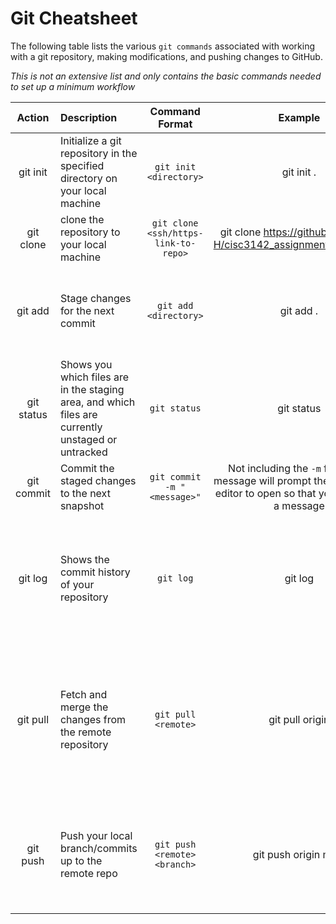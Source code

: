 # Git Cheatsheet
The following table lists the various `git commands` associated with working with a git repository, making modifications, and pushing changes to GitHub. 

_This is not an extensive list and only contains the basic commands needed to set up a minimum workflow_

|Action|Description|Command Format|Example|Notes|
|:---:|:---|:---:|:---:|:---:|
|git init|Initialize a git repository in the specified directory on your local machine|`git init <directory>`|git init .|Defaults to current working directory|
|git clone|clone the repository to your local machine|`git clone <ssh/https-link-to-repo>`|git clone https://github.com/Gily-H/cisc3142_assignments_F2022.git||
|git add|Stage changes for the next commit|`git add <directory>`|git add .|You can add individual files by specifying the filenames|
|git status|Shows you which files are in the staging area, and which files are currently unstaged or untracked|`git status`|git status||
|git commit|Commit the staged changes to the next snapshot|`git commit -m "<message>"`|Not including the `-m` flag and a message will prompt the default text editor to open so that you can enter a message|
|git log|Shows the commit history of your repository|`git log`|git log|There are several [flag options](https://git-scm.com/docs/git-log) that you can add to format the history display|
|git pull|Fetch and merge the changes from the remote repository|`git pull <remote>`|git pull origin|This will update your local copy of the repo with any changes that were added to the remote repo|
|git push|Push your local branch/commits up to the remote repo|`git push <remote> <branch>`|git push origin main|This will update the remote repo with to include your commit changes|